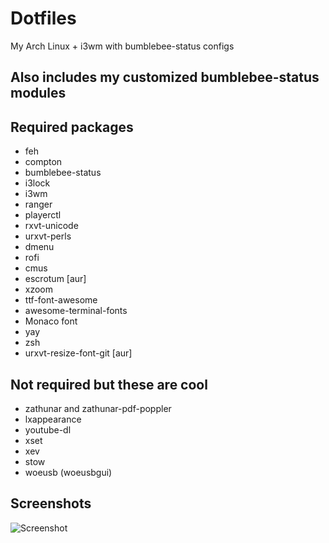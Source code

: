 # Dotfiles
My Arch Linux + i3wm with bumblebee-status configs

## Also includes my customized bumblebee-status modules

## Required packages

  * feh
  * compton
  * bumblebee-status
  * i3lock
  * i3wm
  * ranger
  * playerctl
  * rxvt-unicode
  * urxvt-perls
  * dmenu
  * rofi
  * cmus
  * escrotum [aur]
  * xzoom
  * ttf-font-awesome
  * awesome-terminal-fonts
  * Monaco font
  * yay
  * zsh
  * urxvt-resize-font-git [aur]
  
## Not required but these are cool 

  * zathunar and zathunar-pdf-poppler
  * lxappearance
  * youtube-dl
  * xset
  * xev
  * stow
  * woeusb (woeusbgui)

## Screenshots
![Screenshot](https://i.imgur.com/RMNVhXd.png)

